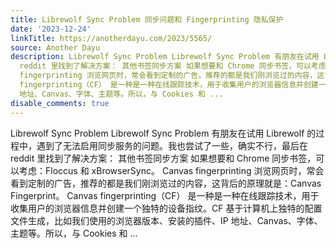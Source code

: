 ```yaml
---
title: Librewolf Sync Problem 同步问题和 Fingerprinting 隐私保护
date: '2023-12-24'
linkTitle: https://anotherdayu.com/2023/5565/
source: Another Dayu
description: Librewolf Sync Problem Librewolf Sync Problem 有朋友在试用 Librewolf 的过程中，遇到了无法启用同步服务的问题。我也尝试了一些，确实不行，最后在
  reddit 里找到了解决方案： 其他书签同步方案 如果想要和 Chrome 同步书签，可以考虑：Floccus 和 xBrowserSync。 Canvas
  fingerprinting 浏览网页时，常会看到定制的广告，推荐的都是我们刚浏览过的内容，这背后的原理就是：Canvas Fingerprint。 Canvas
  fingerprinting（CF） 是一种是一种在线跟踪技术，用于收集用户的浏览器信息并创建一个独特的设备指纹。CF 基于计算机上独特的配置文件生成，比如我们使用的浏览器版本、安装的插件、IP
  地址、Canvas、字体、主题等。所以，与 Cookies 和 ...
disable_comments: true
---
```

Librewolf Sync Problem Librewolf Sync Problem 有朋友在试用 Librewolf 的过程中，遇到了无法启用同步服务的问题。我也尝试了一些，确实不行，最后在 reddit 里找到了解决方案： 其他书签同步方案 如果想要和 Chrome 同步书签，可以考虑：Floccus 和 xBrowserSync。 Canvas fingerprinting 浏览网页时，常会看到定制的广告，推荐的都是我们刚浏览过的内容，这背后的原理就是：Canvas Fingerprint。 Canvas fingerprinting（CF） 是一种是一种在线跟踪技术，用于收集用户的浏览器信息并创建一个独特的设备指纹。CF 基于计算机上独特的配置文件生成，比如我们使用的浏览器版本、安装的插件、IP 地址、Canvas、字体、主题等。所以，与 Cookies 和 ...